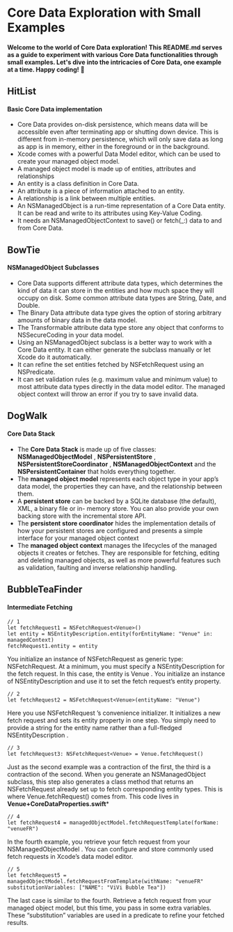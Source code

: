 # Core Data Exploration with Small Examples

#### Welcome to the world of Core Data exploration! This README.md serves as a guide to experiment with various Core Data functionalities through small examples. Let's dive into the intricacies of Core Data, one example at a time. Happy coding! 🚀

## HitList
#### Basic Core Data implementation

- Core Data provides on-disk persistence, 
  which means data will be accessible even after terminating app or shutting down device.
  This is different from in-memory persistence, which will only save data as long as app is in memory, either in the foreground or in the background.
- Xcode comes with a powerful Data Model editor, which can be used to create your managed object model.
- A managed object model is made up of entities, attributes and relationships
- An entity is a class definition in Core Data.
- An attribute is a piece of information attached to an entity.
- A relationship is a link between multiple entities.
- An NSManagedObject is a run-time representation of a Core Data entity. It can be read and write to its attributes using Key-Value Coding.
- It needs an NSManagedObjectContext to save() or fetch(_:) data to and from Core Data.


## BowTie
#### NSManagedObject Subclasses

- Core Data supports different attribute data types, which determines the kind of data it can store in the entities and how much space they will occupy on disk.
  Some common attribute data types are String, Date, and Double.
- The Binary Data attribute data type gives the option of storing arbitrary amounts of binary data in the data model.
- The Transformable attribute data type store any object that conforms to NSSecureCoding in your data model.
- Using an NSManagedObject subclass is a better way to work with a Core Data entity.
  It can either generate the subclass manually or let Xcode do it automatically.
- It can refine the set entities fetched by NSFetchRequest using an NSPredicate.
- It can set validation rules (e.g. maximum value and minimum value) to most attribute data types directly in the data model editor.
  The managed object context will throw an error if you try to save invalid data.

## DogWalk
#### Core Data Stack

- The **Core Data Stack** is made up of five classes:
  **NSManagedObjectModel** , **NSPersistentStore** , **NSPersistentStoreCoordinator** , **NSManagedObjectContext** and the **NSPersistentContainer** that holds everything together.
- The **managed object model** represents each object type in your app’s data model,
  the properties they can have, and the relationship between them.
- A **persistent store** can be backed by a SQLite database (the default), XML, a binary file or in- memory store.
  You can also provide your own backing store with the incremental store API.
- The **persistent store coordinator** hides the implementation details of how your persistent stores are configured
  and presents a simple interface for your managed object context
- The **managed object context** manages the lifecycles of the managed objects it creates or fetches.
  They are responsible for fetching, editing and deleting managed objects, as well as more powerful features such as validation, faulting and inverse relationship handling.


## BubbleTeaFinder
#### Intermediate Fetching

```
// 1
let fetchRequest1 = NSFetchRequest<Venue>()
let entity = NSEntityDescription.entity(forEntityName: "Venue" in: managedContext)
fetchRequest1.entity = entity
```
You initialize an instance of NSFetchRequest as generic type: NSFetchRequest<Venue>. 
At a minimum, you must specify a NSEntityDescription for the fetch request. 
In this case, the entity is Venue . 
You initialize an instance of NSEntityDescription and use it to set the fetch request’s entity property.
```
// 2
let fetchRequest2 = NSFetchRequest<Venue>(entityName: "Venue")
```
Here you use NSFetchRequest ’s convenience initializer. 
It initializes a new fetch request and sets its entity property in one step. 
You simply need to provide a string for the entity name rather than a full-fledged NSEntityDescription .
```
// 3
let fetchRequest3: NSFetchRequest<Venue> = Venue.fetchRequest()
```
Just as the second example was a contraction of the first, the third is a contraction of the second. 
When you generate an NSManagedObject subclass, this step also generates a class method that returns an NSFetchRequest already set up to fetch corresponding entity types. 
This is where Venue.fetchRequest() comes from. This code lives in **Venue+CoreDataProperties.swift***

```
// 4
let fetchRequest4 = managedObjectModel.fetchRequestTemplate(forName: "venueFR")
```
In the fourth example, you retrieve your fetch request from your NSManagedObjectModel . You can configure and store commonly used fetch requests in Xcode’s data model editor.
```
// 5
let fetchRequest5 = managedObjectModel.fetchRequestFromTemplate(withName: "venueFR" substitutionVariables: ["NAME": "ViVi Bubble Tea"])
```
The last case is similar to the fourth. Retrieve a fetch request from your managed object model, but this time, you pass in some extra variables. 
These “substitution” variables are used in a predicate to refine your fetched results.


  
